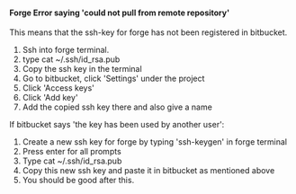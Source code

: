 #### Forge Error saying 'could not pull from remote repository'

This means that the ssh-key for forge has not been registered in bitbucket. 

1. Ssh into forge terminal.
2. type cat ~/.ssh/id_rsa.pub
3. Copy the ssh key in the terminal
4. Go to bitbucket, click 'Settings' under the project
5. Click 'Access keys'
6. Click 'Add key'
7. Add the copied ssh key there and also give a name

If bitbucket says 'the key has been used by another user':

1. Create a new ssh key for forge by typing 'ssh-keygen' in forge terminal
2. Press enter for all prompts
3. Type cat ~/.ssh/id_rsa.pub
4. Copy this new ssh key and paste it in bitbucket as mentioned above
5. You should be good after this.
